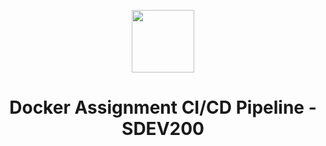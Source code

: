 <p align="center">
  <img width="100" height="100" src="https://cdn.freebiesupply.com/logos/large/2x/docker-logo-svg-vector.svg">
</p>

<h1 align="center"> Docker Assignment CI/CD Pipeline - SDEV200</h1>

